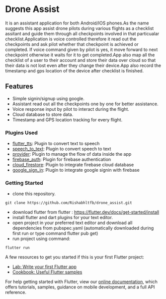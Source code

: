 # Drone Assist
  It is an assistant application for both Android/IOS phones.As the name suggests this app assist drone pilots during various flights as a checklist assitant and guide them through all checkpoints involved in that particualar checklist.Application is voice controlled therefore it read out the checkpoints and ask pilot whether that checkpoint is achieved or completed. If voice command given by pilot is yes, it move forward to next checkpoint otherwise it waits for it to get completed.App also map all the checklist of a user to their account and store their data over cloud so that their data is not lost even after they change their device.App also record the timestamp and gps location of the device after checklist is finished.

## Features

- Simple signin/signup using google.
- Assistant read out all the checkpoints one by one for better assistance.
- Voice response input by pilot to interact during the flight.
- Cloud database to store data.
- Timestamp and GPS location tracking for every flight.

### Plugins Used
- [flutter_tts](https://pub.dev/packages/flutter_tts): Plugin to convert text to speech
- [speech_to_text](https://pub.dev/packages/speech_to_text): Plugin to convert speech to text 
- [provider](https://pub.dev/packages/provider): Plugin to manage the flow of data inside the app
- [firebase_auth](https://pub.dev/packages/firebase_auth): Plugin for firebase authentication
- [cloud_firestore](https://pub.dev/packages/cloud_firestore): Plugin to integrate firebase cloud database
- [google_sign_in](https://pub.dev/packages/google_sign_in): Plugin to integrate google signin with firebase
  
### Getting Started

- clone this repository.

```
git clone https://github.com/Rishabhltfb/drone_assist.git
```

- download flutter from flutter : https://flutter.dev/docs/get-started/install
- install flutter and dart plugins for your text editor.
- open project in your preferred text editor and download all dependencies from pubspec.yaml (automatically downloaded during first run or type command flutter pub get)
- run project using command:

```
flutter run
```

A few resources to get you started if this is your first Flutter project:

- [Lab: Write your first Flutter app](https://flutter.dev/docs/get-started/codelab)
- [Cookbook: Useful Flutter samples](https://flutter.dev/docs/cookbook)

For help getting started with Flutter, view our
[online documentation](https://flutter.dev/docs), which offers tutorials,
samples, guidance on mobile development, and a full API reference.

